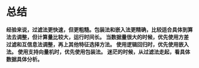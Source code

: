 # 总结

**经验来说，过滤法更快速，但更粗糙。包装法和嵌入法更精确，比较适合具体到算法去调整，但计算量比较大，运行时间长。
当数据量很大的时候，优先使用方差过滤和互信息法调整，再上其他特征选择方法。
使用逻辑回归时，优先使用嵌入法。
使用支持向量机时，优先使用包装法。
迷茫的时候，从过滤法走起，看具体数据具体分析。**